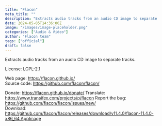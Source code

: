 ```yaml
---
title: "Flacon"
meta_title: ""
description: "Extracts audio tracks from an audio CD image to separate tracks."
date: 2024-05-05T14:36:00Z
image: "/images/image-placeholder.png"
categories: ["Audio & Video"]
author: "Flacon team"
tags: ["official"]
draft: false
---
```


Extracts audio tracks from an audio CD image to separate tracks.

License: LGPL-2.1

Web page: https://flacon.github.io/  
Source code: https://github.com/flacon/flacon/

Donate: https://flacon.github.io/donate/
Translate: https://www.transifex.com/projects/p/flacon
Report the bug: https://github.com/flacon/flacon/issues/new/   
Download: https://github.com/flacon/flacon/releases/download/v11.4.0/flacon-11.4.0-x86_64.AppImage
